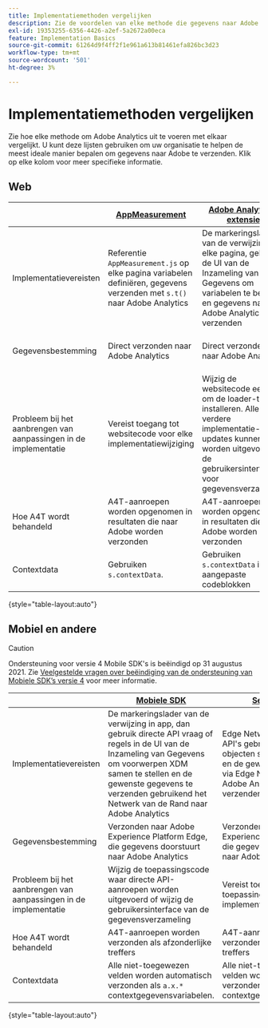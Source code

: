 ```yaml
---
title: Implementatiemethoden vergelijken
description: Zie de voordelen van elke methode die gegevens naar Adobe Analytics verzendt.
exl-id: 19353255-6356-4426-a2ef-5a2672a00eca
feature: Implementation Basics
source-git-commit: 61264d9f4ff2f1e961a613b81461efa826bc3d23
workflow-type: tm+mt
source-wordcount: '501'
ht-degree: 3%

---
```


# Implementatiemethoden vergelijken

Zie hoe elke methode om Adobe Analytics uit te voeren met elkaar vergelijkt. U kunt deze lijsten gebruiken om uw organisatie te helpen de meest ideale manier bepalen om gegevens naar Adobe te verzenden. Klik op elke kolom voor meer specifieke informatie.

## Web

| | [AppMeasurement](/help/implement/js/overview.md) | [Adobe Analytics-extensie](/help/implement/launch/overview.md) | [Web SDK](/help/implement/aep-edge/web-sdk/overview.md#web-sdk) | [Web SDK-extensie](/help/implement/aep-edge/web-sdk/overview.md#web-sdk-extension) |
| --- | --- | --- | --- | --- |
| Implementatievereisten | Referentie `AppMeasurement.js` op elke pagina variabelen definiëren, gegevens verzenden met `s.t()` naar Adobe Analytics | De markeringslader van de verwijzing op elke pagina, gebruik de UI van de Inzameling van Gegevens om variabelen te bepalen en gegevens naar Adobe Analytics te verzenden | Referentie `Alloy.js` op elke pagina, gebruik `alloy("sendEvent",{})` XDM-objecten samenstellen en de gewenste gegevens verzenden met Edge Network naar Adobe Analytics | De markeringslader van de verwijzing op elke pagina, gebruik de UI van de Inzameling van Gegevens om voorwerpen XDM samen te stellen en de gewenste gegevens te verzenden gebruikend het Netwerk van de Rand naar Adobe Analytics |
| Gegevensbestemming | Direct verzonden naar Adobe Analytics | Direct verzonden naar Adobe Analytics | Verzonden naar Adobe Experience Platform Edge, die gegevens doorstuurt naar Adobe Analytics | Verzonden naar Adobe Experience Platform Edge, die gegevens doorstuurt naar Adobe Analytics |
| Probleem bij het aanbrengen van aanpassingen in de implementatie | Vereist toegang tot websitecode voor elke implementatiewijziging | Wijzig de websitecode eenmaal om de loader-tag te installeren. Alle verdere implementatie-updates kunnen worden uitgevoerd in de gebruikersinterface voor gegevensverzameling | Vereist toegang tot websitecode voor elke implementatiewijziging | Wijzig de websitecode eenmaal om de loader-tag te installeren. Alle verdere implementatie-updates kunnen worden uitgevoerd in de gebruikersinterface voor gegevensverzameling |
| Hoe A4T wordt behandeld | A4T-aanroepen worden opgenomen in resultaten die naar Adobe worden verzonden | A4T-aanroepen worden opgenomen in resultaten die naar Adobe worden verzonden | A4T-aanroepen worden verzonden als afzonderlijke treffers | A4T-aanroepen worden verzonden als afzonderlijke treffers |
| Contextdata | Gebruiken `s.contextData`. | Gebruiken `s.contextData` in aangepaste codeblokken | Alle niet-toegewezen velden worden automatisch verzonden als `a.x.*` contextgegevensvariabelen. | Alle niet-toegewezen velden worden automatisch verzonden als `a.x.*` contextgegevensvariabelen. |

{style="table-layout:auto"}

## Mobiel en andere

>[!CAUTION]
>
>Ondersteuning voor versie 4 Mobile SDK&#39;s is beëindigd op 31 augustus 2021. Zie [Veelgestelde vragen over beëindiging van de ondersteuning van Mobiele SDK’s versie 4](https://developer.adobe.com/client-sdks/documentation/v4-end-of-life-faq/) voor meer informatie.


| | [Mobiele SDK](/help/implement/aep-edge/mobile-sdk/overview.md) | [Server-API](/help/implement/aep-edge/server-api/overview.md) |
| --- | --- | --- |
| Implementatievereisten | De markeringslader van de verwijzing in app, dan gebruik directe API vraag of regels in de UI van de Inzameling van Gegevens om voorwerpen XDM samen te stellen en de gewenste gegevens te verzenden gebruikend het Netwerk van de Rand naar Adobe Analytics | Edge Network Server-API&#39;s gebruiken om XDM-objecten samen te stellen en de gewenste gegevens via Edge Network naar Adobe Analytics te verzenden |
| Gegevensbestemming | Verzonden naar Adobe Experience Platform Edge, die gegevens doorstuurt naar Adobe Analytics | Verzonden naar Adobe Experience Platform Edge, die gegevens doorstuurt naar Adobe Analytics |
| Probleem bij het aanbrengen van aanpassingen in de implementatie | Wijzig de toepassingscode waar directe API-aanroepen worden uitgevoerd of wijzig de gebruikersinterface van de gegevensverzameling | Vereist toegang tot toepassingscode voor elke implementatieverandering |
| Hoe A4T wordt behandeld | A4T-aanroepen worden verzonden als afzonderlijke treffers | A4T-aanroepen worden verzonden als afzonderlijke treffers |
| Contextdata | Alle niet-toegewezen velden worden automatisch verzonden als `a.x.*` contextgegevensvariabelen. | Alle niet-toegewezen velden worden automatisch verzonden als `a.x.*` contextgegevensvariabelen |

{style="table-layout:auto"}
